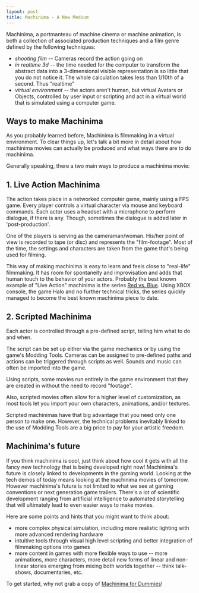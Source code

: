 ```yaml
---
layout: post
title: Machinima - A New Medium
---
```


Machinima, a portmanteau of machine cinema or machine animation, is both a collection of associated production techniques and a film genre defined by the following techniques:

- <em>shooting film</em> -- Cameras record the action going on
- <em>in realtime 3d</em> -- the time needed for the computer to transform the abstract data into a 3-dimensional visible representation is so little that you do not notice it. The whole calculation takes less than 1/10th of a second. Thus "realtime"
- <em>virtual environment</em> -- the actors aren't human, but virtual Avatars or Objects, controlled by user input or scripting and act in a virtual world that is simulated using a computer game.

## Ways to make Machinima

As you probably learned before, Machinima is filmmaking in a virtual environment. To clear things up, let's talk a bit more in detail about how machinima movies can actually be produced and what ways there are to do machinima.

Generally speaking, there a two main ways to produce a machinima movie:

## 1. Live Action Machinima

The action takes place in a networked computer game, mainly using a FPS game. Every player controls a virtual character via mouse and keyboard commands. Each actor uses a headset with a microphone to perform dialogue, if there is any. Though, sometimes the dialogue is added later in 'post-production'.

One of the players is serving as the cameraman/woman. His/her point of view is recorded to tape (or disc) and represents the "film-footage". Most of the time, the settings and characters are taken from the game that's being used for filming.

This way of making machinima is easy to learn and feels close to "real-life" filmmaking. It has room for spontaneity and improvisation and adds that human touch to the behavior of your actors. Probably the best known example of "Live Action" machinima is the series <a href="http://www.adobe.com/motion/roosterteeth.html">Red vs. Blue</a>. Using XBOX console, the game Halo and no further technical tricks, the series quickly managed to become the best known machinima piece to date.

## 2. Scripted Machinima

Each actor is controlled through a pre-defined script, telling him what to do and when.

The script can be set up either via the game mechanics or by using the game's Modding Tools. Cameras can be assigned to pre-defined paths and actions can be triggered through scripts as well. Sounds and music can often be imported into the game.

Using scripts, some movies run entirely in the game environment that they are created in without the need to record "footage".

Also, scripted movies often allow for a higher level of customization, as most tools let you import your own characters, animations, and/or textures.

Scripted machinimas have that big advantage that you need only one person to make one. However, the technical problems inevitably linked to the use of Modding Tools are a big price to pay for your artistic freedom.

## Machinima's future

If you think machinima is cool, just think about how cool it gets with all the fancy new technology that is being developed right now! Machinima's future is closely linked to developments in the gaming world. Looking at the tech demos of today means looking at the machinima movies of tomorrow. However machinima's future is not limited to what we see at gaming conventions or next generation game trailers. There's a lot of scientific development ranging from artificial intelligence to automated storytelling that will ultimately lead to even easier ways to make movies.

Here are some points and hints that you might want to think about:

- more complex physical simulation, including more realistic lighting with more advanced rendering hardware
- intuitive tools through visual high level scripting and better integration of filmmaking options into games
- more content in games with more flexible ways to use -- more animations, more characters, more detail
new forms of linear and non-linear stories emerging from mixing both worlds together -- think talk-shows, documentaries, etc.

To get started, why not grab a copy of <a href="http://www.machinimafordummies.com/">Machinima for Dummies</a>!